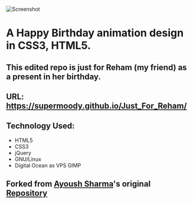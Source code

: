 ![Screenshot](bd1.jpg)

# A Happy Birthday animation design in CSS3, HTML5.

## This edited repo is just for Reham (my friend) as a present in her birthday.

## URL: https://supermoody.github.io/Just_For_Reham/

## Technology Used: 
* HTML5 
* CSS3 
* jQuery  
* GNU/Linux 
* Digital Ocean as VPS GIMP

## Forked from [Ayoush Sharma](https://github.com/ayusharma)'s original [Repository](https://github.com/ayusharma/birthday)


